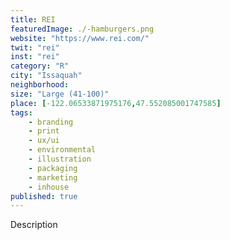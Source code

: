 ```yaml
---
title: REI
featuredImage: ./-hamburgers.png
website: "https://www.rei.com/"
twit: "rei"
inst: "rei"
category: "R"
city: "Issaquah"
neighborhood:
size: "Large (41-100)"
place: [-122.06533871975176,47.552085001747585]
tags:
    - branding
    - print
    - ux/ui
    - environmental
    - illustration
    - packaging
    - marketing
    - inhouse
published: true
---
```


Description
